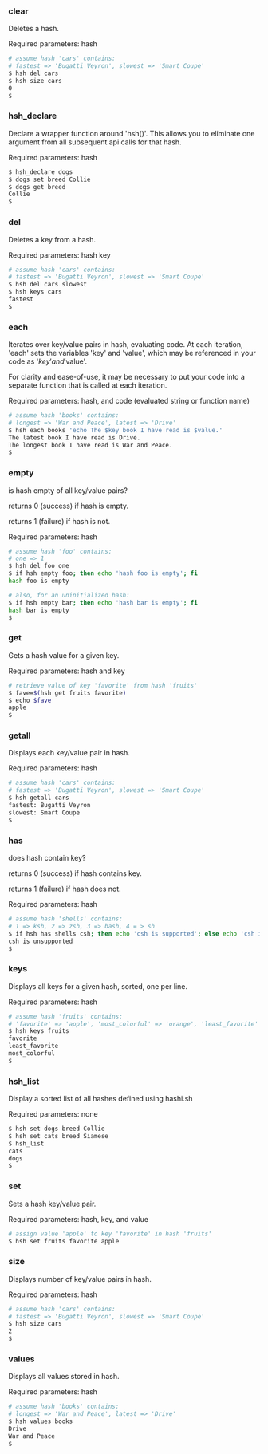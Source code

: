 ### clear

Deletes a hash.

Required parameters: hash

```bash
# assume hash 'cars' contains:
# fastest => 'Bugatti Veyron', slowest => 'Smart Coupe'
$ hsh del cars
$ hsh size cars
0
$
```


### hsh_declare

Declare a wrapper function around 'hsh()'. This allows you to eliminate one argument
from all subsequent api calls for that hash.

Required parameters: hash

```bash
$ hsh_declare dogs
$ dogs set breed Collie
$ dogs get breed
Collie
$
```


### del

Deletes a key from a hash.

Required parameters: hash key

```bash
# assume hash 'cars' contains:
# fastest => 'Bugatti Veyron', slowest => 'Smart Coupe'
$ hsh del cars slowest
$ hsh keys cars
fastest
$
```


### each

Iterates over key/value pairs in hash, evaluating code.
At each iteration, 'each' sets the variables 'key' and 'value',
which may be referenced in your code as '$key' and '$value'.

For clarity and ease-of-use, it may be necessary to put your code
into a separate function that is called at each iteration.

Required parameters: hash, and code (evaluated string or function name)

```bash
# assume hash 'books' contains:
# longest => 'War and Peace', latest => 'Drive'
$ hsh each books 'echo The $key book I have read is $value.'
The latest book I have read is Drive.
The longest book I have read is War and Peace.
$
```


### empty

is hash empty of all key/value pairs?

returns 0 (success) if hash is empty.

returns 1 (failure) if hash is not.

Required parameters: hash

```bash
# assume hash 'foo' contains:
# one => 1
$ hsh del foo one
$ if hsh empty foo; then echo 'hash foo is empty'; fi
hash foo is empty

# also, for an uninitialized hash:
$ if hsh empty bar; then echo 'hash bar is empty'; fi
hash bar is empty
$
```


### get

Gets a hash value for a given key.

Required parameters: hash and key

```bash
# retrieve value of key 'favorite' from hash 'fruits'
$ fave=$(hsh get fruits favorite)
$ echo $fave
apple
$
```


### getall

Displays each key/value pair in hash.

Required parameters: hash

```bash
# assume hash 'cars' contains:
# fastest => 'Bugatti Veyron', slowest => 'Smart Coupe'
$ hsh getall cars
fastest: Bugatti Veyron
slowest: Smart Coupe
$
```


### has

does hash contain key?

returns 0 (success) if hash contains key.

returns 1 (failure) if hash does not.

Required parameters: hash

```bash
# assume hash 'shells' contains:
# 1 => ksh, 2 => zsh, 3 => bash, 4 = > sh
$ if hsh has shells csh; then echo 'csh is supported'; else echo 'csh is unsupported'; fi
csh is unsupported
$
```


### keys

Displays all keys for a given hash, sorted, one per line.

Required parameters: hash

```bash
# assume hash 'fruits' contains:
# 'favorite' => 'apple', 'most_colorful' => 'orange', 'least_favorite' => 'kiwi'
$ hsh keys fruits
favorite
least_favorite
most_colorful
$
```


### hsh_list

Display a sorted list of all hashes defined using hashi.sh

Required parameters: none

```bash
$ hsh set dogs breed Collie
$ hsh set cats breed Siamese
$ hsh_list
cats
dogs
$
```


### set

Sets a hash key/value pair.

Required parameters: hash, key, and value

```bash
# assign value 'apple' to key 'favorite' in hash 'fruits'
$ hsh set fruits favorite apple
```


### size

Displays number of key/value pairs in hash.

Required parameters: hash

```bash
# assume hash 'cars' contains:
# fastest => 'Bugatti Veyron', slowest => 'Smart Coupe'
$ hsh size cars
2
$
```


### values

Displays all values stored in hash.

Required parameters: hash

```bash
# assume hash 'books' contains:
# longest => 'War and Peace', latest => 'Drive'
$ hsh values books
Drive
War and Peace
$
```


